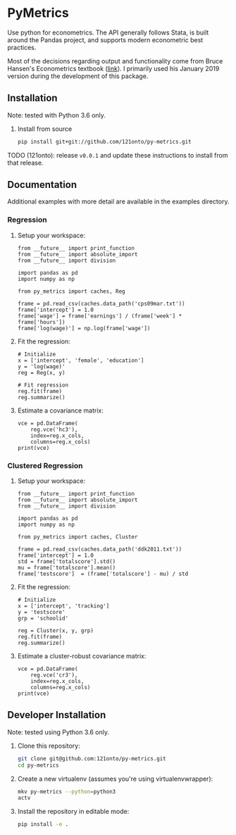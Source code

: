 PyMetrics
=========

Use python for econometrics.  The API generally follows Stata, is built around
the Pandas project, and supports modern econometric best practices.

Most of the decisions regarding output and functionality come from Bruce Hansen's
Econometrics textbook ([link](https://www.ssc.wisc.edu/~bhansen/econometrics/)).
I primarily used his January 2019 version during the development of this package.

Installation
------------

Note: tested with Python 3.6 only.

1. Install from source

    ```bash
    pip install git+git://github.com/121onto/py-metrics.git
    ```

TODO (121onto): release `v0.0.1` and update these instructions to install from
  that release.


Documentation
-------------

Additional examples with more detail are available in the examples directory.

### Regression

1. Setup your workspace:

    ```python3
    from __future__ import print_function
    from __future__ import absolute_import
    from __future__ import division

    import pandas as pd
    import numpy as np

    from py_metrics import caches, Reg

    frame = pd.read_csv(caches.data_path('cps09mar.txt'))
    frame['intercept'] = 1.0
    frame['wage'] = frame['earnings'] / (frame['week'] * frame['hours'])
    frame['log(wage)'] = np.log(frame['wage'])
    ```


2. Fit the regression:

    ``` python3
    # Initialize
    x = ['intercept', 'female', 'education']
    y = 'log(wage)'
    reg = Reg(x, y)

    # Fit regression
    reg.fit(frame)
    reg.summarize()
    ```

3. Estimate a covariance matrix:

    ```python3
    vce = pd.DataFrame(
        reg.vce('hc3'),
        index=reg.x_cols,
        columns=reg.x_cols)
    print(vce)
    ```


### Clustered Regression

1. Setup your workspace:

    ```python3
    from __future__ import print_function
    from __future__ import absolute_import
    from __future__ import division

    import pandas as pd
    import numpy as np

    from py_metrics import caches, Cluster

    frame = pd.read_csv(caches.data_path('ddk2011.txt'))
    frame['intercept'] = 1.0
    std = frame['totalscore'].std()
    mu = frame['totalscore'].mean()
    frame['testscore']  = (frame['totalscore'] - mu) / std
    ```


2. Fit the regression:

    ``` python3
    # Initialize
    x = ['intercept', 'tracking']
    y = 'testscore'
    grp = 'schoolid'

    reg = Cluster(x, y, grp)
    reg.fit(frame)
    reg.summarize()
    ```

3. Estimate a cluster-robust covariance matrix:

    ```python3
    vce = pd.DataFrame(
        reg.vce('cr3'),
        index=reg.x_cols,
        columns=reg.x_cols)
    print(vce)
    ```


Developer Installation
----------------------

Note: tested using Python 3.6 only.

1. Clone this repository:

    ```bash
    git clone git@github.com:121onto/py-metrics.git
    cd py-metrics
    ```

2. Create a new virtualenv (assumes you're using virtualenvwrapper):

    ``` bash
    mkv py-metrics --python=python3
    actv
    ```

3. Install the repository in editable mode:

    ```bash
    pip install -e .
    ```
